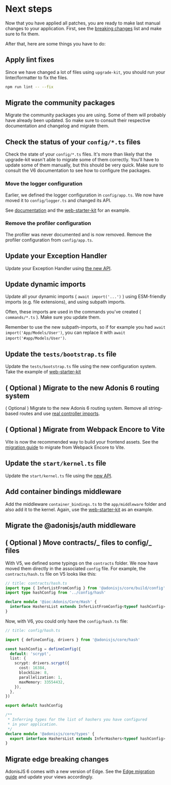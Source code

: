 # Next steps

Now that you have applied all patches, you are ready to make last manual changes to your application. First, see the [breaking changes](../other/other_breaking_changes.md) list and make sure to fix them.

After that, here are some things you have to do:

## Apply lint fixes

Since we have changed a lot of files using `upgrade-kit`, you should run your linter/formatter to fix the files.

```sh
npm run lint -- --fix
```

## Migrate the community packages

Migrate the community packages you are using. Some of them will probably have already been updated. So make sure to consult their respective documentation and changelog and migrate them.

## Check the status of your `config/*.ts` files

Check the state of your `config/*.ts` files. It's more than likely that the upgrade-kit wasn't able to migrate some of them correctly. You'll have to update some of them manually, but this should be very quick. Make sure to consult the V6 documentation to see how to configure the packages.

### Move the logger configuration

Earlier, we defined the logger configuration in `config/app.ts`. We now have moved it to `config/logger.ts` and changed its API.

See [documentation](https://docs.adonisjs.com/guides/logger#configuration) and the [web-starter-kit](https://github.com/adonisjs/web-starter-kit/blob/main/config/logger.ts) for an example.

### Remove the profiler configuration

The profiler was never documented and is now removed. Remove the profiler configuration from `config/app.ts`.

## Update your Exception Handler

Update your Exception Handler using [the new API](https://docs.adonisjs.com/guides/exception-handling).

## Update dynamic imports

Update all your dynamic imports ( `await import('...')` ) using ESM-friendly imports (e.g. file extensions), and using subpath imports.

Often, these imports are used in the commands you've created ( `commands/*.ts` ). Make sure you update them.

Remember to use the new subpath-imports, so if for example you had `await import('App/Models/User')`, you can replace it with `await import('#app/Models/User')`.

## Update the `tests/bootstrap.ts` file

Update the `tests/bootstrap.ts` file using the new configuration system. Take the example of [web-starter-kit](https://github.com/adonisjs/web-starter-kit/blob/main/tests/bootstrap.ts)

## ( Optional ) Migrate to the new Adonis 6 routing system

( Optional ) Migrate to the new Adonis 6 routing system. Remove all string-based routes and use [real controller imports](https://docs.adonisjs.com/guides/controllers#lazy-loading-controllers).

## ( Optional ) Migrate from Webpack Encore to Vite

Vite is now the recommended way to build your frontend assets. See the [migration guide](../other/vite_migration.md) to migrate from Webpack Encore to Vite.

## Update the `start/kernel.ts` file

Update the `start/kernel.ts` file using the [new API](https://github.com/adonisjs/web-starter-kit/blob/main/start/kernel.ts).

## Add container bindings middleware

Add the middleware `container_bindings.ts` to the `app/middleware` folder and also add it to the kernel. Again, use the [web-starter-kit](https://github.com/adonisjs/web-starter-kit/blob/main/app/middleware/container_bindings_middleware.ts) as an example.

## Migrate the @adonisjs/auth middleware

## ( Optional ) Move contracts/_ files to config/_ files

With V5, we defined some typings on the `contracts` folder. We now have moved them directly in the associated `config` file. For example, the `contracts/hash.ts` file on V5 looks like this:

```ts
// title: contracts/hash.ts
import type { InferListFromConfig } from '@adonisjs/core/build/config'
import type hashConfig from '../config/hash'

declare module '@ioc:Adonis/Core/Hash' {
  interface HashersList extends InferListFromConfig<typeof hashConfig> {}
}
```

Now, with V6, you could only have the `config/hash.ts` file:

```ts
// title: config/hash.ts

import { defineConfig, drivers } from '@adonisjs/core/hash'

const hashConfig = defineConfig({
  default: 'scrypt',
  list: {
    scrypt: drivers.scrypt({
      cost: 16384,
      blockSize: 8,
      parallelization: 1,
      maxMemory: 33554432,
    }),
  },
})

export default hashConfig

/**
 * Inferring types for the list of hashers you have configured
 * in your application.
 */
declare module '@adonisjs/core/types' {
  export interface HashersList extends InferHashers<typeof hashConfig> {}
}
```

## Migrate edge breaking changes

AdonisJS 6 comes with a new version of Edge. See the [Edge migration guide](https://edgejs.dev/docs/changelog/upgrading-to-v6) and update your views accordingly.
